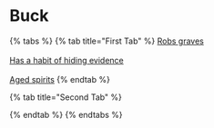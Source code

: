 # Buck

{% tabs %}
{% tab title="First Tab" %}
[Robs graves](https://armless-detective-wiki.gitbook.io/wiki/clues/hallowen-clues-2025/robs-graves)\
\
[Has a habit of hiding evidence](https://armless-detective-wiki.gitbook.io/wiki/clues/hallowen-clues-2025/has-a-habit-of-hiding-evidence)\
\
[Aged spirits](https://armless-detective-wiki.gitbook.io/wiki/clues/hallowen-clues-2025/agered-spirits)
{% endtab %}

{% tab title="Second Tab" %}

{% endtab %}
{% endtabs %}

